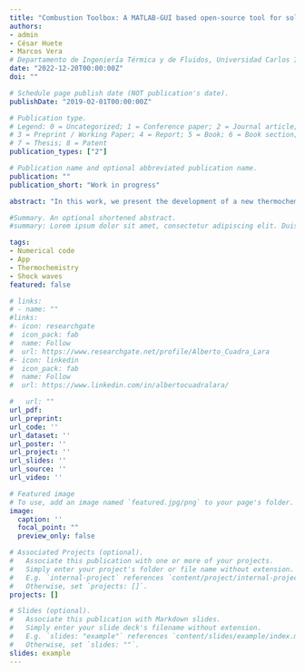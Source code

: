 ```yaml
---
title: "Combustion Toolbox: A MATLAB-GUI based open-source tool for solving gaseous combustion problems"
authors:
- admin
- César Huete
- Marcos Vera
# Departamento de Ingeniería Térmica y de Fluidos, Universidad Carlos III de Madrid, 28911 Leganés, Spain
date: "2022-12-20T00:00:00Z"
doi: ""

# Schedule page publish date (NOT publication's date).
publishDate: "2019-02-01T00:00:00Z"

# Publication type.
# Legend: 0 = Uncategorized; 1 = Conference paper; 2 = Journal article;
# 3 = Preprint / Working Paper; 4 = Report; 5 = Book; 6 = Book section;
# 7 = Thesis; 8 = Patent
publication_types: ["2"]

# Publication name and optional abbreviated publication name.
publication: ""
publication_short: "Work in progress"

abstract: "In this work, we present the development of a new thermochemical code (hereafter Combustion Toolbox, CT) that can be applied to gaseous combustion problems, even with condensed species. The kernel of the code is based in NASA’s Chemical Equilibrium with Applications (CEA) code. The corresponding thermodynamic properties of the species are modelled with the ideal gas equation of state and an up-to-date version of NASA’s 9-coefficient polynomial fits that uses the Third millenium database which includes part of the active thermochemical tables (ATcT). Combustion Toolbox is written in a modular architectural format composed of three main modules: CT-EQUIL, CT-SD and CT-ROCKET. Firstly, CT-EQUIL stems from the minimization of the Gibbs free energy of the system using Lagrange multipliers combined with a multidimensional Newton-Raphson method, upon the condition that the mixture properties are defined by two functions of states (e.g., enthalpy and pressure). Secondly, CT-SD solves processes that involve strong changes in the dynamic pressure, such as detonations and shock waves in steady state for either normal or oblique stream configurations, including regular shock reflections. Lastly, CT-ROCKET estimates rocket propellant performance in ideal conditions. The tool has been equipped with a Graphical User Interface (GUI) developed in MATLAB and has been successfully used for both teaching and research in BSc and MSc Thesis over the last three years. Results are in excellent agreement with NASA's CEA code, CANTERA within Caltech's Shock and Detonation Toolbox (SD-Toolbox), and TEA code. Combustion Toolbox is available under an open-source GPLv3 license via https://github.com/AlbertoCuadra/combustion_toolbox and its documentation can be found in the website  https://combustion-toolbox-website.readthedocs.io."

#Summary. An optional shortened abstract.
#summary: Lorem ipsum dolor sit amet, consectetur adipiscing elit. Duis posuere tellus ac convallis placerat. Proin tincidunt magna sed ex sollicitudin condimentum.

tags:
- Numerical code
- App
- Thermochemistry
- Shock waves
featured: false

# links:
# - name: ""
#links:
#- icon: researchgate
#  icon_pack: fab
#  name: Follow
#  url: https://www.researchgate.net/profile/Alberto_Cuadra_Lara
#- icon: linkedin
#  icon_pack: fab
#  name: Follow
#  url: https://www.linkedin.com/in/albertocuadralara/

#   url: ""
url_pdf:
url_preprint:
url_code: ''
url_dataset: ''
url_poster: ''
url_project: ''
url_slides: ''
url_source: ''
url_video: ''

# Featured image
# To use, add an image named `featured.jpg/png` to your page's folder. 
image:
  caption: ''
  focal_point: ""
  preview_only: false

# Associated Projects (optional).
#   Associate this publication with one or more of your projects.
#   Simply enter your project's folder or file name without extension.
#   E.g. `internal-project` references `content/project/internal-project/index.md`.
#   Otherwise, set `projects: []`.
projects: []

# Slides (optional).
#   Associate this publication with Markdown slides.
#   Simply enter your slide deck's filename without extension.
#   E.g. `slides: "example"` references `content/slides/example/index.md`.
#   Otherwise, set `slides: ""`.
slides: example
---
```


